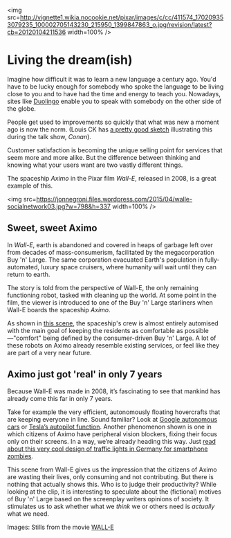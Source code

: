 <img src=http://vignette1.wikia.nocookie.net/pixar/images/c/cc/411574_170209353079235_100002705143230_215950_1399847863_o.jpg/revision/latest?cb=20120104211536 width=100% />

# Living the dream(ish)

Imagine how difficult it was to learn a new language a century ago. You'd have to be lucky enough for somebody who spoke the language to be living close to you and to have had the time and energy to teach you. Nowadays, sites like [Duolingo](https://www.duolingo.com/) enable you to speak with somebody on the other side of the globe.

People get used to improvements so quickly that what was new a moment ago is now the norm. (Louis CK has [a pretty good sketch](https://www.youtube.com/watch?v=ZFsOUbZ0Lr0) illustrating this during the talk show, *Conan*).

Customer satisfaction is becoming the unique selling point for services that seem more and more alike. But the difference between thinking and knowing what your users want are two vastly different things.

The spaceship *Aximo* in the Pixar film *Wall-E*, released in 2008, is a great example of this.  

<img src=https://jonnegroni.files.wordpress.com/2015/04/walle-socialnetwork03.jpg?w=798&h=337 width=100% />

## Sweet, sweet Aximo

In *Wall-E*, earth is abandoned and covered in heaps of garbage left over from decades of mass-consumerism, facilitated by the megacorporation Buy 'n' Large. The same corporation evacuated Earth's population in fully-automated, luxury space cruisers, where humanity will wait until they can return to earth.

The story is told from the perspective of Wall-E, the only remaining functioning robot, tasked with cleaning up the world. At some point in the film, the viewer is introduced to one of the Buy 'n' Large starliners when Wall-E boards the spaceship *Aximo*.

As shown in [this scene](https://www.youtube.com/watch?v=h1BQPV-iCkU), the spaceship's crew is almost entirely automised with the main goal of keeping the residents as comfortable as possible—"comfort" being defined by the consumer-driven Buy 'n' Large. A lot of these robots on Aximo already resemble existing services, or feel like they are part of a very near future.

## Aximo just got 'real' in only 7 years
 
Because Wall-E was made in 2008, it’s fascinating to see that mankind has already come this far in only 7 years. 

Take for example the very efficient, autonomously floating hovercrafts that are keeping everyone in line. Sound familiar? Look at [Google autonomous cars](https://www.youtube.com/watch?v=XReZFuACQLc) or [Tesla’s autopilot function](https://www.youtube.com/watch?v=UgNhYGAgmZo). Another phenomenon shown is one in which citizens of Aximo have peripheral vision blockers, fixing their focus only on their screens. In a way, we’re already heading this way. Just [read about this very cool design of traffic lights in Germany for smartphone zombies](http://www.theguardian.com/cities/2016/apr/29/always-practise-safe-text-the-german-traffic-light-for-smartphone-zombies).  

This scene from Wall-E gives us the impression that the citizens of Aximo are wasting their lives, only consuming and not contributing. But there is nothing that actually shows this. Who is to judge their productivity? While looking at the clip, it is interesting to speculate about the (fictional) motives of Buy 'n' Large based on the screenplay writers opinions of society. It stimulates us to ask whether what we *think* we or others need is *actually* what we need.

Images: Stills from the movie [WALL-E](http://www.imdb.com/title/tt0910970/)
